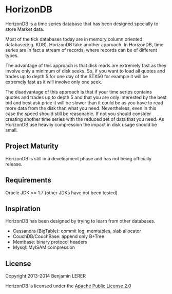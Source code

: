 # HorizonDB

HorizonDB is a time series database that has been designed specially to store Market data.

Most of the tick databases today are in memory column oriented database(e.g. KDB).
HorizonDB take another approach. In HorizonDB, time series are in fact a stream of records, where records 
can be of different types. 

The advantage of this approach is that disk reads are extremely fast as they involve only a minimum of disk seeks. 
So, if you want to load all quotes and trades up to depth 5 for one day of the STX50 for example it will be extremely 
fast as it will involve only one seek. 

The disadvantage of this approach is that if your time series contains quotes and trades up to depth 5 and that 
you are only interested by the best bid and best ask price it will be slower than it could be as you have to read
more data from the disk than what you need. Nevertheless, even in this case the speed should still be reasonable.
If not you should consider creating another time series with the reduced set of data that you need. As HorizonDB use 
heavily compression the impact in disk usage should be small.
 

## Project Maturity

HorizonDB is still in a development phase and has not being officially release.

## Requirements

Oracle JDK >= 1.7 (other JDKs have not been tested)

## Inspiration

HorizonDB has been designed by trying to learn from other databases. 

* Cassandra (BigTable): commit log, memtables, slab allocator
* CouchDB/CouchBase: append only B+Tree 
* Membase: binary protocol headers
* Mysql: MyISAM compression 

## License

Copyright 2013-2014 Benjamin LERER

HorizonDB is licensed under the [Apache Public License 2.0](http://www.apache.org/licenses/LICENSE-2.0.html)